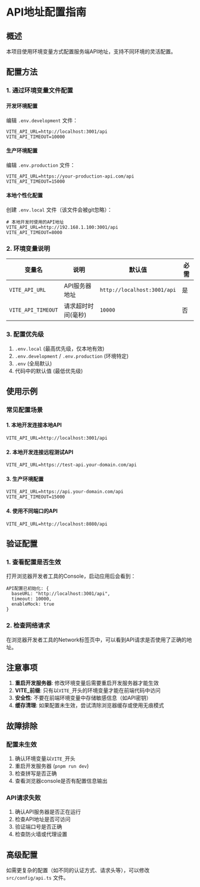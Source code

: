 # API地址配置指南

## 概述

本项目使用环境变量方式配置服务端API地址，支持不同环境的灵活配置。

## 配置方法

### 1. 通过环境变量文件配置

#### 开发环境配置

编辑 `.env.development` 文件：

```env
VITE_API_URL=http://localhost:3001/api
VITE_API_TIMEOUT=10000
```

#### 生产环境配置

编辑 `.env.production` 文件：

```env
VITE_API_URL=https://your-production-api.com/api
VITE_API_TIMEOUT=15000
```

#### 本地个性化配置

创建 `.env.local` 文件（该文件会被git忽略）：

```env
# 本地开发时使用的API地址
VITE_API_URL=http://192.168.1.100:3001/api
VITE_API_TIMEOUT=8000
```

### 2. 环境变量说明

| 变量名             | 说明               | 默认值                      | 必需 |
| ------------------ | ------------------ | --------------------------- | ---- |
| `VITE_API_URL`     | API服务器地址      | `http://localhost:3001/api` | 是   |
| `VITE_API_TIMEOUT` | 请求超时时间(毫秒) | `10000`                     | 否   |

### 3. 配置优先级

1. `.env.local` (最高优先级，仅本地有效)
2. `.env.development` / `.env.production` (环境特定)
3. `.env` (全局默认)
4. 代码中的默认值 (最低优先级)

## 使用示例

### 常见配置场景

#### 1. 本地开发连接本地API

```env
VITE_API_URL=http://localhost:3001/api
```

#### 2. 本地开发连接远程测试API

```env
VITE_API_URL=https://test-api.your-domain.com/api
```

#### 3. 生产环境配置

```env
VITE_API_URL=https://api.your-domain.com/api
VITE_API_TIMEOUT=15000
```

#### 4. 使用不同端口的API

```env
VITE_API_URL=http://localhost:8080/api
```

## 验证配置

### 1. 查看配置是否生效

打开浏览器开发者工具的Console，启动应用后会看到：

```
API配置已初始化: {
  baseURL: "http://localhost:3001/api",
  timeout: 10000,
  enableMock: true
}
```

### 2. 检查网络请求

在浏览器开发者工具的Network标签页中，可以看到API请求是否使用了正确的地址。

## 注意事项

1. **重启开发服务器**: 修改环境变量后需要重启开发服务器才能生效
2. **VITE\_前缀**: 只有以`VITE_`开头的环境变量才能在前端代码中访问
3. **安全性**: 不要在前端环境变量中存储敏感信息（如API密钥）
4. **缓存清理**: 如果配置未生效，尝试清除浏览器缓存或使用无痕模式

## 故障排除

### 配置未生效

1. 确认环境变量以`VITE_`开头
2. 重启开发服务器 (`pnpm run dev`)
3. 检查拼写是否正确
4. 查看浏览器console是否有配置信息输出

### API请求失败

1. 确认API服务器是否正在运行
2. 检查API地址是否可访问
3. 验证端口号是否正确
4. 检查防火墙或代理设置

## 高级配置

如需更复杂的配置（如不同的认证方式、请求头等），可以修改 `src/config/api.ts` 文件。
